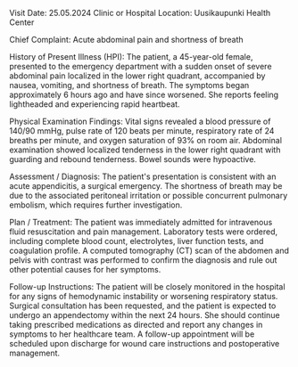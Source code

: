  Visit Date: 25.05.2024
Clinic or Hospital Location: Uusikaupunki Health Center

Chief Complaint: Acute abdominal pain and shortness of breath

History of Present Illness (HPI): The patient, a 45-year-old female, presented to the emergency department with a sudden onset of severe abdominal pain localized in the lower right quadrant, accompanied by nausea, vomiting, and shortness of breath. The symptoms began approximately 6 hours ago and have since worsened. She reports feeling lightheaded and experiencing rapid heartbeat.

Physical Examination Findings: Vital signs revealed a blood pressure of 140/90 mmHg, pulse rate of 120 beats per minute, respiratory rate of 24 breaths per minute, and oxygen saturation of 93% on room air. Abdominal examination showed localized tenderness in the lower right quadrant with guarding and rebound tenderness. Bowel sounds were hypoactive.

Assessment / Diagnosis: The patient's presentation is consistent with an acute appendicitis, a surgical emergency. The shortness of breath may be due to the associated peritoneal irritation or possible concurrent pulmonary embolism, which requires further investigation.

Plan / Treatment: The patient was immediately admitted for intravenous fluid resuscitation and pain management. Laboratory tests were ordered, including complete blood count, electrolytes, liver function tests, and coagulation profile. A computed tomography (CT) scan of the abdomen and pelvis with contrast was performed to confirm the diagnosis and rule out other potential causes for her symptoms.

Follow-up Instructions: The patient will be closely monitored in the hospital for any signs of hemodynamic instability or worsening respiratory status. Surgical consultation has been requested, and the patient is expected to undergo an appendectomy within the next 24 hours. She should continue taking prescribed medications as directed and report any changes in symptoms to her healthcare team. A follow-up appointment will be scheduled upon discharge for wound care instructions and postoperative management.